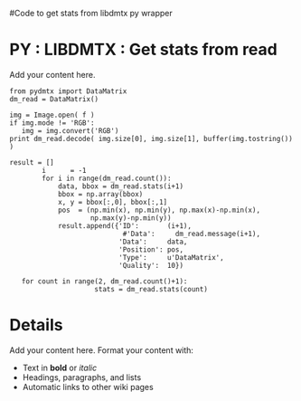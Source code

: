 #Code to get stats from libdmtx py wrapper

# PY : LIBDMTX : Get stats from read #

Add your content here.
```
from pydmtx import DataMatrix
dm_read = DataMatrix()

img = Image.open( f )
if img.mode != 'RGB':
   img = img.convert('RGB')
print dm_read.decode( img.size[0], img.size[1], buffer(img.tostring()) )

result = []
        i      = -1
        for i in range(dm_read.count()):
            data, bbox = dm_read.stats(i+1)
            bbox = np.array(bbox)
            x, y = bbox[:,0], bbox[:,1]
            pos  = (np.min(x), np.min(y), np.max(x)-np.min(x),
                    np.max(y)-np.min(y))
            result.append({'ID':       (i+1),
                            #'Data':     dm_read.message(i+1),
                           'Data':     data,
                           'Position': pos,
                           'Type':     u'DataMatrix',
                           'Quality':  10})
```

```
   for count in range(2, dm_read.count()+1):
                     stats = dm_read.stats(count)
```
# Details #

Add your content here.  Format your content with:
  * Text in **bold** or _italic_
  * Headings, paragraphs, and lists
  * Automatic links to other wiki pages